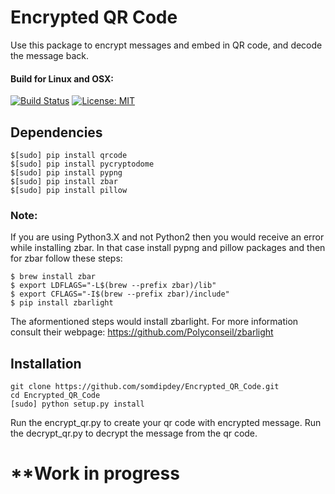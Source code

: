 # Encrypted QR Code

Use this package to encrypt messages and embed in QR code, and decode the message back.

#### Build for Linux and OSX:
[![Build Status](https://travis-ci.org/somdipdey/Scrapping_And_Crawling_FinancialNews.svg?branch=master)](https://travis-ci.org/somdipdey/Scrapping_And_Crawling_FinancialNews_For_Keywords)
[![License: MIT](https://img.shields.io/badge/License-MIT-red.svg)](https://github.com/somdipdey/Scrapping_And_Crawling_FinancialNews_For_Keywords/blob/master/LICENSE)

## Dependencies

	$[sudo] pip install qrcode
	$[sudo] pip install pycryptodome
	$[sudo] pip install pypng
	$[sudo] pip install zbar
	$[sudo] pip install pillow

### Note:

If you are using Python3.X and not Python2 then you would receive an error while installing zbar. In that case install pypng and pillow packages and then for zbar follow these steps:

	$ brew install zbar
	$ export LDFLAGS="-L$(brew --prefix zbar)/lib"
	$ export CFLAGS="-I$(brew --prefix zbar)/include"
	$ pip install zbarlight

The aformentioned steps would install zbarlight. For more information consult their webpage: https://github.com/Polyconseil/zbarlight 

## Installation

	git clone https://github.com/somdipdey/Encrypted_QR_Code.git
	cd Encrypted_QR_Code
	[sudo] python setup.py install

Run the encrypt_qr.py to create your qr code with encrypted message.
Run the decrypt_qr.py to decrypt the message from the qr code.

# **Work in progress